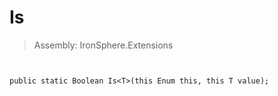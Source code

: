 ﻿

# Is

> Assembly: IronSphere.Extensions



```


public static Boolean Is<T>(this Enum this, this T value);
```